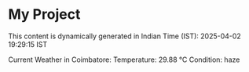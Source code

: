 # My Project

This content is dynamically generated in Indian Time (IST): 2025-04-02 19:29:15 IST


Current Weather in Coimbatore:
Temperature: 29.88 °C
Condition: haze
